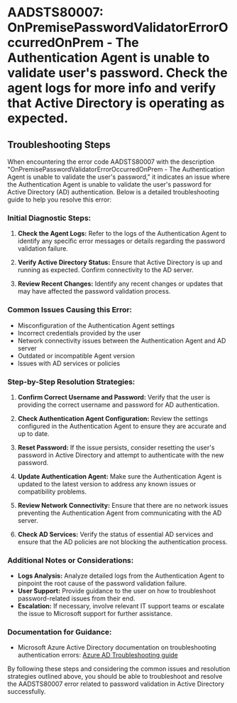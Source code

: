 
# AADSTS80007: OnPremisePasswordValidatorErrorOccurredOnPrem - The Authentication Agent is unable to validate user's password. Check the agent logs for more info and verify that Active Directory is operating as expected.


## Troubleshooting Steps
When encountering the error code AADSTS80007 with the description "OnPremisePasswordValidatorErrorOccurredOnPrem - The Authentication Agent is unable to validate the user's password," it indicates an issue where the Authentication Agent is unable to validate the user's password for Active Directory (AD) authentication. Below is a detailed troubleshooting guide to help you resolve this error:

### Initial Diagnostic Steps:
1. **Check the Agent Logs:** Refer to the logs of the Authentication Agent to identify any specific error messages or details regarding the password validation failure.
   
2. **Verify Active Directory Status:** Ensure that Active Directory is up and running as expected. Confirm connectivity to the AD server.

3. **Review Recent Changes:** Identify any recent changes or updates that may have affected the password validation process.

### Common Issues Causing this Error:
- Misconfiguration of the Authentication Agent settings
- Incorrect credentials provided by the user
- Network connectivity issues between the Authentication Agent and AD server
- Outdated or incompatible Agent version
- Issues with AD services or policies

### Step-by-Step Resolution Strategies:
1. **Confirm Correct Username and Password:** Verify that the user is providing the correct username and password for AD authentication.

2. **Check Authentication Agent Configuration:** Review the settings configured in the Authentication Agent to ensure they are accurate and up to date.

3. **Reset Password:** If the issue persists, consider resetting the user's password in Active Directory and attempt to authenticate with the new password.

4. **Update Authentication Agent:** Make sure the Authentication Agent is updated to the latest version to address any known issues or compatibility problems.

5. **Review Network Connectivity:** Ensure that there are no network issues preventing the Authentication Agent from communicating with the AD server.

6. **Check AD Services:** Verify the status of essential AD services and ensure that the AD policies are not blocking the authentication process.

### Additional Notes or Considerations:
- **Logs Analysis:** Analyze detailed logs from the Authentication Agent to pinpoint the root cause of the password validation failure.
- **User Support:** Provide guidance to the user on how to troubleshoot password-related issues from their end.
- **Escalation:** If necessary, involve relevant IT support teams or escalate the issue to Microsoft support for further assistance.

### Documentation for Guidance:
- Microsoft Azure Active Directory documentation on troubleshooting authentication errors: [Azure AD Troubleshooting guide](https://docs.microsoft.com/en-us/azure/active-directory/fundamentals/active-directory-troubleshooting?tabs=Windows)

By following these steps and considering the common issues and resolution strategies outlined above, you should be able to troubleshoot and resolve the AADSTS80007 error related to password validation in Active Directory successfully.